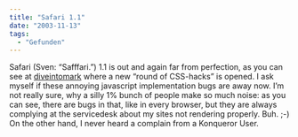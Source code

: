 ```yaml
---
title: "Safari 1.1"
date: "2003-11-13"
tags:
  - "Gefunden"
---
```


Safari (Sven: “Safffari.”) 1.1 is out and again far from perfection, as you can see at [diveintomark](http://diveintomark.org/archives/2003/11/12/safari) where a new “round of CSS-hacks” is opened. I ask myself if these annoying javascript implementation bugs are away now. I’m not really sure, why a silly 1% bunch of people make so much noise: as you can see, there are bugs in that, like in every browser, but they are always complying at the servicedesk about my sites not rendering properly. Buh. ;-) On the other hand, I never heard a complain from a Konqueror User.
